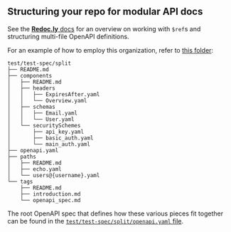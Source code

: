 ## Structuring your repo for modular API docs

See the [**Redoc.ly** docs](https://redoc.ly/docs/resources/multi-file-definitions/) for an overview on working with `$ref`s and structuring multi-file OpenAPI definitions.

For an example of how to employ this organization, refer to [this folder](test/test-spec/split):

```
test/test-spec/split
├── README.md
├── components
│   ├── README.md
│   ├── headers
│   │   ├── ExpiresAfter.yaml
│   │   └── Overview.yaml
│   ├── schemas
│   │   ├── Email.yaml
│   │   └── User.yaml
│   └── securitySchemes
│       ├── api_key.yaml
│       ├── basic_auth.yaml
│       └── main_auth.yaml
├── openapi.yaml
├── paths
│   ├── README.md
│   ├── echo.yaml
│   └── users@{username}.yaml
└── tags
    ├── README.md
    ├── introduction.md
    └── openapi_spec.md
```

The root OpenAPI spec that defines how these various pieces fit together can be found in the [`test/test-spec/split/openapi.yaml` file](../../test/test-spec/split/openapi.yaml). 
